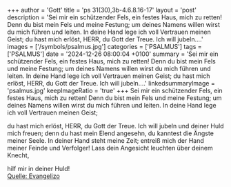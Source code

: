 +++
author = 'Gott'
title = 'ps 31(30),3b-4.6.8.16-17'
layout = 'post'
description = 'Sei mir ein schützender Fels, ein festes Haus, mich zu retten! Denn du bist mein Fels und meine Festung;  um deines Namens willen wirst du mich führen und leiten. In deine Hand lege ich voll Vertrauen meinen Geist;   du hast mich erlöst, HERR, du Gott der Treue. Ich will jubeln....'
images = ['/symbols/psalmus.jpg']
categories = ['PSALMUS']
tags = ['PSALMUS']
date = '2024-12-26 08:00:04 +0100'
summary = 'Sei mir ein schützender Fels, ein festes Haus, mich zu retten! Denn du bist mein Fels und meine Festung;  um deines Namens willen wirst du mich führen und leiten. In deine Hand lege ich voll Vertrauen meinen Geist;   du hast mich erlöst, HERR, du Gott der Treue. Ich will jubeln....'
linkedsummaryImage = 'psalmus.jpg'
keepImageRatio = 'true'
+++
Sei mir ein schützender Fels, ein festes Haus, mich zu retten!
Denn du bist mein Fels und meine Festung; 
um deines Namens willen wirst du mich führen und leiten.
In deine Hand lege ich voll Vertrauen meinen Geist; 

du hast mich erlöst, HERR, du Gott der Treue.
Ich will jubeln und deiner Huld mich freuen; denn du hast mein Elend angesehn, du kanntest die Ängste meiner Seele.<!--more--> 
In deiner Hand steht meine Zeit; 
entreiß mich der Hand meiner Feinde und Verfolger!
Lass dein Angesicht leuchten über deinem Knecht, 

hilf mir in deiner Huld!<br> [Quelle: Evangelizo](https://evangeliumtagfuertag.org/DE/gospel)
